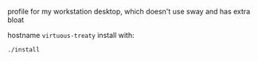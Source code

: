 profile for my workstation desktop, which doesn't use sway and has extra bloat

hostname `virtuous-treaty`
install with:
```sh
./install
```
